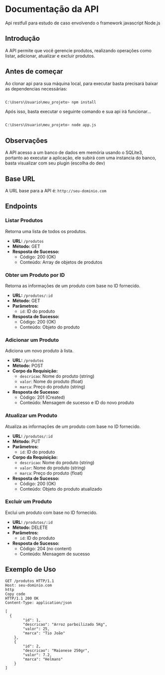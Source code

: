 # Documentação da API

Api restfull para estudo de caso envolvendo o framework javascript Node.js

## Introdução

A API permite que você gerencie produtos, realizando operações como listar, adicionar, atualizar e excluir produtos.

## Antes de começar
Ao clonar api para sua máquina local, para executar basta precisará baixar as dependencias necessárias: 

```bash

C:\Users\Usuario\meu_projeto> npm install

````

Após isso, basta executar o seguinte comando e sua api irá funcionar...

```bash

C:\Users\Usuario\meu_projeto> node app.js

```


## Observações

A API acesso a um banco de dados em memória usando o SQLite3, portanto ao executar a aplicação, ele subirá com uma instancia do banco, basta visualizar com seu plugin (escolha do dev)

## Base URL

A URL base para a API é: `http://seu-dominio.com`

## Endpoints

### Listar Produtos

Retorna uma lista de todos os produtos.

- **URL:** `/produtos`
- **Método:** GET
- **Resposta de Sucesso:**
  - Código: 200 (OK)
  - Conteúdo: Array de objetos de produtos

### Obter um Produto por ID

Retorna as informações de um produto com base no ID fornecido.

- **URL:** `/produtos/:id`
- **Método:** GET
- **Parâmetros:**
  - `id`: ID do produto
- **Resposta de Sucesso:**
  - Código: 200 (OK)
  - Conteúdo: Objeto do produto

### Adicionar um Produto

Adiciona um novo produto à lista.

- **URL:** `/produtos`
- **Método:** POST
- **Corpo da Requisição:**
  - `descricao`: Nome do produto (string)
  - `valor`: Nome do produto (float)
  - `marca`: Preço do produto (string)
- **Resposta de Sucesso:**
  - Código: 201 (Created)
  - Conteúdo: Mensagem de sucesso e ID do novo produto

### Atualizar um Produto

Atualiza as informações de um produto com base no ID fornecido.

- **URL:** `/produtos/:id`
- **Método:** PUT
- **Parâmetros:**
  - `id`: ID do produto
- **Corpo da Requisição:**
  - `descricao`: Nome do produto (string)
  - `valor`: Nome do produto (string)
  - `marca`: Preço do produto (float)
- **Resposta de Sucesso:**
  - Código: 200 (OK)
  - Conteúdo: Objeto do produto atualizado

### Excluir um Produto

Exclui um produto com base no ID fornecido.

- **URL:** `/produtos/:id`
- **Método:** DELETE
- **Parâmetros:**
  - `id`: ID do produto
- **Resposta de Sucesso:**
  - Código: 204 (no content)
  - Conteúdo: Mensagem de sucesso

## Exemplo de Uso

```http
GET /produtos HTTP/1.1
Host: seu-dominio.com
http
Copy code
HTTP/1.1 200 OK
Content-Type: application/json

[
  {
        "id": 1,
        "descricao": "Arroz parboilizado 5Kg",
        "valor": 25,
        "marca": "Tio João"
    },
    {
        "id": 2,
        "descricao": "Maionese 250gr",
        "valor": 7.2,
        "marca": "Helmans"
    }
]
